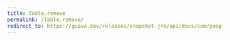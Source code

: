```yaml
---
title: Table.remove
permalink: /Table.remove/
redirect_to: https://guava.dev/releases/snapshot-jre/api/docs/com/google/common/collect/Table.html#remove-java.lang.Object-java.lang.Object-
---
```

